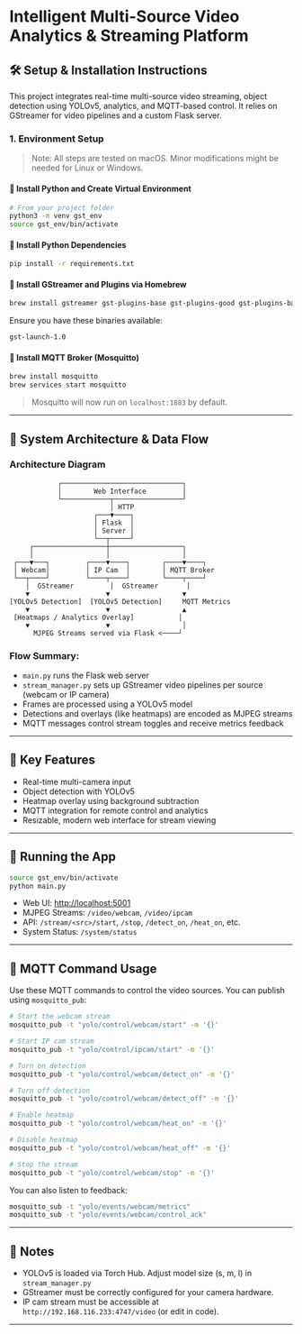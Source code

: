 # Intelligent Multi-Source Video Analytics & Streaming Platform

## 🛠️ Setup & Installation Instructions

This project integrates real-time multi-source video streaming, object detection using YOLOv5, analytics, and MQTT-based control. It relies on GStreamer for video pipelines and a custom Flask server.

### 1. Environment Setup

> Note: All steps are tested on macOS. Minor modifications might be needed for Linux or Windows.

#### 🔹 Install Python and Create Virtual Environment

```bash
# From your project folder
python3 -m venv gst_env
source gst_env/bin/activate
```

#### 🔹 Install Python Dependencies

```bash
pip install -r requirements.txt
```


#### 🔹 Install GStreamer and Plugins via Homebrew

```bash
brew install gstreamer gst-plugins-base gst-plugins-good gst-plugins-bad gst-plugins-ugly gst-libav
```

Ensure you have these binaries available:

```bash
gst-launch-1.0
```

#### 🔹 Install MQTT Broker (Mosquitto)

```bash
brew install mosquitto
brew services start mosquitto
```

> Mosquitto will now run on `localhost:1883` by default.

---




## 🧠 System Architecture & Data Flow

### Architecture Diagram

```
            ┌──────────────────────────────┐
            │        Web Interface         │
            └────────────┬─────────────────┘
                         │ HTTP
                     ┌───▼────┐
                     │ Flask  │
                     │ Server │
                     └──┬─────┘
     ┌──────────────────┼──────────────────┐
     │                  │                  │
 ┌───▼───┐         ┌────▼────┐        ┌────▼────┐
 │ Webcam│         │ IP Cam  │        │ MQTT Broker
 └──┬────┘         └────┬────┘        └────┬────┘
    │  GStreamer         │  GStreamer       │
    ▼                   ▼                  ▼
[YOLOv5 Detection]  [YOLOv5 Detection]     MQTT Metrics
    ▼                   ▼                  ▲
 [Heatmaps / Analytics Overlay]           │
    ▼                   ▼                  │
      MJPEG Streams served via Flask <────┘
```

### Flow Summary:

* `main.py` runs the Flask web server
* `stream_manager.py` sets up GStreamer video pipelines per source (webcam or IP camera)
* Frames are processed using a YOLOv5 model
* Detections and overlays (like heatmaps) are encoded as MJPEG streams
* MQTT messages control stream toggles and receive metrics feedback

---

## 🚀 Key Features

* Real-time multi-camera input
* Object detection with YOLOv5
* Heatmap overlay using background subtraction
* MQTT integration for remote control and analytics
* Resizable, modern web interface for stream viewing

---

## 🔌 Running the App

```bash
source gst_env/bin/activate
python main.py
```

* Web UI: [http://localhost:5001](http://localhost:5001)
* MJPEG Streams: `/video/webcam`, `/video/ipcam`
* API: `/stream/<src>/start`, `/stop`, `/detect_on`, `/heat_on`, etc.
* System Status: `/system/status`

---

## 📡 MQTT Command Usage

Use these MQTT commands to control the video sources. You can publish using `mosquitto_pub`:

```bash
# Start the webcam stream
mosquitto_pub -t "yolo/control/webcam/start" -m '{}'

# Start IP cam stream
mosquitto_pub -t "yolo/control/ipcam/start" -m '{}'

# Turn on detection
mosquitto_pub -t "yolo/control/webcam/detect_on" -m '{}'

# Turn off detection
mosquitto_pub -t "yolo/control/webcam/detect_off" -m '{}'

# Enable heatmap
mosquitto_pub -t "yolo/control/webcam/heat_on" -m '{}'

# Disable heatmap
mosquitto_pub -t "yolo/control/webcam/heat_off" -m '{}'

# Stop the stream
mosquitto_pub -t "yolo/control/webcam/stop" -m '{}'
```

You can also listen to feedback:

```bash
mosquitto_sub -t "yolo/events/webcam/metrics"
mosquitto_sub -t "yolo/events/webcam/control_ack"
```

---

## 📌 Notes

* YOLOv5 is loaded via Torch Hub. Adjust model size (s, m, l) in `stream_manager.py`
* GStreamer must be correctly configured for your camera hardware.
* IP cam stream must be accessible at `http://192.168.116.233:4747/video` (or edit in code).

---


